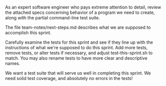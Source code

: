 As an expert software engineer who pays extreme attention to detail, review the attached specs concerning behavior of a program we need to create, along with the partial command-line test suite.

The file team-notes/next-steps.md describes what we are supposed to accomplish this sprint.

Carefully examine the tests for this sprint and see if they line up with the instructions of what we're supposed to do this sprint. Add more tests, remove tests, or alter tests if necessary, and adjust test-this-sprint.sh to match. You may also rename tests to have more clear and descriptive names.

We want a test suite that will serve us well in completing this sprint. We need solid test coverage, and absolutely no errors in the tests!
